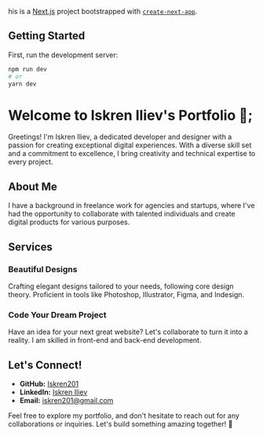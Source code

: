 his is a [Next.js](https://nextjs.org/) project bootstrapped with [`create-next-app`](https://github.com/vercel/next.js/tree/canary/packages/create-next-app).

## Getting Started

First, run the development server:

```bash
npm run dev
# or
yarn dev
```

# Welcome to Iskren Iliev's Portfolio 👋;

Greetings! I'm Iskren Iliev, a dedicated developer and designer with a passion for creating exceptional digital experiences. With a diverse skill set and a commitment to excellence, I bring creativity and technical expertise to every project.

## About Me

I have a background in freelance work for agencies and startups, where I've had the opportunity to collaborate with talented individuals and create digital products for various purposes.

## Services

### Beautiful Designs

Crafting elegant designs tailored to your needs, following core design theory. Proficient in tools like Photoshop, Illustrator, Figma, and Indesign.

### Code Your Dream Project

Have an idea for your next great website? Let's collaborate to turn it into a reality. I am skilled in front-end and back-end development.

## Let's Connect!

- **GitHub:** [Iskren201](https://github.com/Iskren201)
- **LinkedIn:** [Iskren Iliev](https://www.linkedin.com/in/iskren-iliev-31a809257/)
- **Email:** [iskren201@gmail.com](mailto:iskren201@gmail.com)

Feel free to explore my portfolio, and don't hesitate to reach out for any collaborations or inquiries. Let's build something amazing together! 🚀
